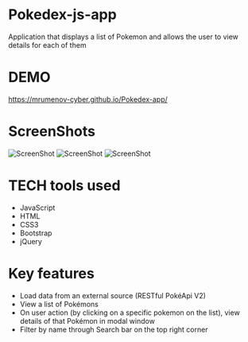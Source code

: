 # Pokedex-js-app
 Application that displays a list of Pokemon and allows the user to view details for each of them

# DEMO
https://mrumenov-cyber.github.io/Pokedex-app/

# ScreenShots
![ScreenShot](https://raw.github.com/mrumenov/Pokedex-app/static/img/Screenshot1.png?raw=true "Screenshot 1")
![ScreenShot](https://raw.github.com/mrumenov/Pokedex-app/static/img/Screenshot2.png?raw=true "Screenshot 1")
![ScreenShot](https://raw.github.com/mrumenov/Pokedex-app/static/img/Screenshot3.png?raw=true "Screenshot 1")

 # TECH tools used
 - JavaScript
 - HTML
 - CSS3
 - Bootstrap
 - jQuery
 
# Key features
- Load data from an external source (RESTful PokéApi V2)
- View a list of Pokémons
- On user action (by clicking on a specific pokemon on the list), view details of that Pokémon in modal window
- Filter by name through Search bar on the top right corner
